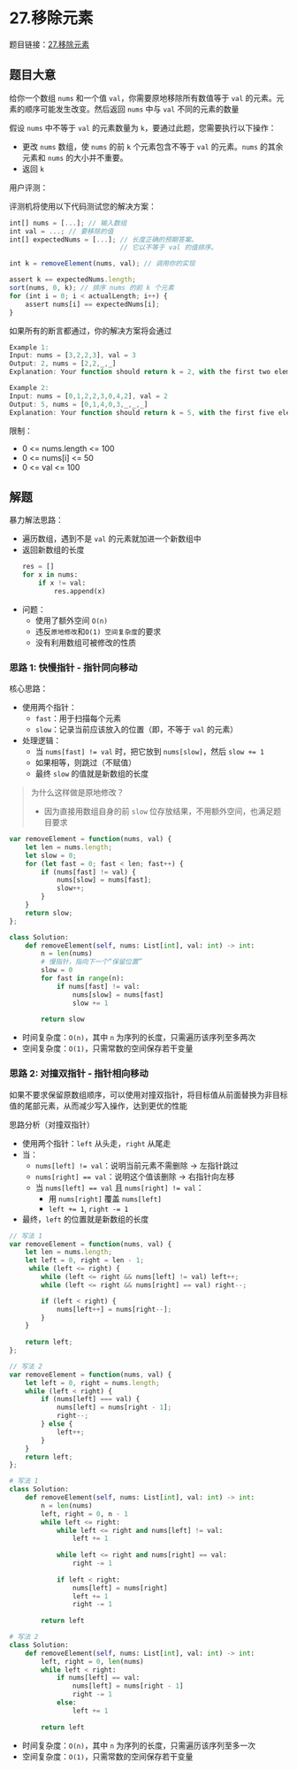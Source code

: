 # 27.移除元素

题目链接：[27.移除元素](https://leetcode.cn/problems/remove-element/)

## 题目大意

给你一个数组 `nums` 和一个值 `val`，你需要原地移除所有数值等于 `val` 的元素。元素的顺序可能发生改变。然后返回 `nums` 中与 `val` 不同的元素的数量

假设 `nums` 中不等于 `val` 的元素数量为 `k`，要通过此题，您需要执行以下操作：
- 更改 `nums` 数组，使 `nums` 的前 `k` 个元素包含不等于 `val` 的元素。`nums` 的其余元素和 `nums` 的大小并不重要。
- 返回 `k`

用户评测：

评测机将使用以下代码测试您的解决方案：

```js
int[] nums = [...]; // 输入数组
int val = ...; // 要移除的值
int[] expectedNums = [...]; // 长度正确的预期答案。
                            // 它以不等于 val 的值排序。

int k = removeElement(nums, val); // 调用你的实现

assert k == expectedNums.length;
sort(nums, 0, k); // 排序 nums 的前 k 个元素
for (int i = 0; i < actualLength; i++) {
    assert nums[i] == expectedNums[i];
}
```

如果所有的断言都通过，你的解决方案将会通过

```js
Example 1:
Input: nums = [3,2,2,3], val = 3
Output: 2, nums = [2,2,_,_]
Explanation: Your function should return k = 2, with the first two elements of nums being 2. It does not matter what you leave beyond the returned k (hence they are underscores).

Example 2:
Input: nums = [0,1,2,2,3,0,4,2], val = 2
Output: 5, nums = [0,1,4,0,3,_,_,_]
Explanation: Your function should return k = 5, with the first five elements of nums containing 0, 0, 1, 3, and 4. Note that the five elements can be returned in any order. It does not matter what you leave beyond the returned k (hence they are underscores).
```

限制：
- 0 <= nums.length <= 100
- 0 <= nums[i] <= 50
- 0 <= val <= 100

## 解题

暴力解法思路：
- 遍历数组，遇到不是 `val` 的元素就加进一个新数组中
- 返回新数组的长度
  ```python
  res = []
  for x in nums:
      if x != val:
          res.append(x)
  ```
- 问题：
  - 使用了额外空间 `O(n)`
  - 违反`原地修改`和`O(1) 空间复杂度`的要求
  - 没有利用数组可被修改的性质

### 思路 1: 快慢指针 - 指针同向移动

核心思路：
- 使用两个指针：
  - `fast`：用于扫描每个元素
  - `slow`：记录当前应该放入的位置（即，不等于 `val` 的元素）
- 处理逻辑：
  - 当 `nums[fast] != val` 时，把它放到 `nums[slow]`，然后 `slow += 1`
  - 如果相等，则跳过（不赋值）
  - 最终 `slow` 的值就是新数组的长度

> 为什么这样做是原地修改？
> - 因为直接用数组自身的前 `slow` 位存放结果，不用额外空间，也满足题目要求

```js
var removeElement = function(nums, val) {
    let len = nums.length;
    let slow = 0;
    for (let fast = 0; fast < len; fast++) {
        if (nums[fast] != val) {
            nums[slow] = nums[fast];
            slow++;
        }
    }
    return slow;
};
```
```python
class Solution:
    def removeElement(self, nums: List[int], val: int) -> int:
        n = len(nums)
        # 慢指针，指向下一个“保留位置”
        slow = 0
        for fast in range(n):
            if nums[fast] != val:
                nums[slow] = nums[fast]
                slow += 1
            
        return slow
```

- 时间复杂度：`O(n)`，其中 `n` 为序列的长度，只需遍历该序列至多两次
- 空间复杂度：`O(1)`，只需常数的空间保存若干变量

### 思路 2: 对撞双指针 - 指针相向移动

如果不要求保留原数组顺序，可以使用对撞双指针，将目标值从前面替换为非目标值的尾部元素，从而减少写入操作，达到更优的性能

思路分析（对撞双指针）
- 使用两个指针：`left` 从头走，`right` 从尾走
- 当：
  - `nums[left] != val`：说明当前元素不需删除 → 左指针跳过
  - `nums[right] == val`：说明这个值该删除 → 右指针向左移
  - 当 `nums[left] == val` 且 `nums[right] != val`：
    - 用 `nums[right]` 覆盖 `nums[left]`
    - `left += 1`, `right -= 1`
- 最终，`left` 的位置就是新数组的长度

```js
// 写法 1
var removeElement = function(nums, val) {
    let len = nums.length;
    let left = 0, right = len - 1;
     while (left <= right) {
        while (left <= right && nums[left] != val) left++;
        while (left <= right && nums[right] == val) right--;

        if (left < right) {
            nums[left++] = nums[right--];
        }
    }
    
    return left;
};

// 写法 2
var removeElement = function(nums, val) {
    let left = 0, right = nums.length;
    while (left < right) {
        if (nums[left] === val) {
            nums[left] = nums[right - 1];
            right--;
        } else {
            left++;
        }
    }
    return left;
};
```
```python
# 写法 1
class Solution:
    def removeElement(self, nums: List[int], val: int) -> int:
        n = len(nums)
        left, right = 0, n - 1
        while left <= right:
            while left <= right and nums[left] != val:
                left += 1
            
            while left <= right and nums[right] == val:
                right -= 1
            
            if left < right:
                nums[left] = nums[right]
                left += 1
                right -= 1
        
        return left

# 写法 2
class Solution:
    def removeElement(self, nums: List[int], val: int) -> int:
        left, right = 0, len(nums)
        while left < right:
            if nums[left] == val:
                nums[left] = nums[right - 1]
                right -= 1
            else:
                left += 1
            
        return left
```

- 时间复杂度：`O(n)`，其中 `n` 为序列的长度，只需遍历该序列至多一次
- 空间复杂度：`O(1)`，只需常数的空间保存若干变量